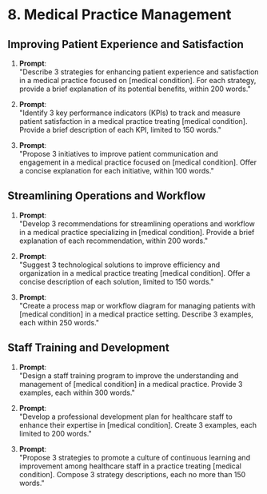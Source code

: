 # 8. Medical Practice Management

## Improving Patient Experience and Satisfaction

1. **Prompt**:  
   "Describe 3 strategies for enhancing patient experience and satisfaction in a medical practice focused on [medical condition]. For each strategy, provide a brief explanation of its potential benefits, within 200 words."

2. **Prompt**:  
   "Identify 3 key performance indicators (KPIs) to track and measure patient satisfaction in a medical practice treating [medical condition]. Provide a brief description of each KPI, limited to 150 words."

3. **Prompt**:  
   "Propose 3 initiatives to improve patient communication and engagement in a medical practice focused on [medical condition]. Offer a concise explanation for each initiative, within 100 words."

## Streamlining Operations and Workflow

1. **Prompt**:  
   "Develop 3 recommendations for streamlining operations and workflow in a medical practice specializing in [medical condition]. Provide a brief explanation of each recommendation, within 200 words."

2. **Prompt**:  
   "Suggest 3 technological solutions to improve efficiency and organization in a medical practice treating [medical condition]. Offer a concise description of each solution, limited to 150 words."

3. **Prompt**:  
   "Create a process map or workflow diagram for managing patients with [medical condition] in a medical practice setting. Describe 3 examples, each within 250 words."

## Staff Training and Development

1. **Prompt**:  
   "Design a staff training program to improve the understanding and management of [medical condition] in a medical practice. Provide 3 examples, each within 300 words."

2. **Prompt**:  
   "Develop a professional development plan for healthcare staff to enhance their expertise in [medical condition]. Create 3 examples, each limited to 200 words."

3. **Prompt**:  
   "Propose 3 strategies to promote a culture of continuous learning and improvement among healthcare staff in a practice treating [medical condition]. Compose 3 strategy descriptions, each no more than 150 words."
